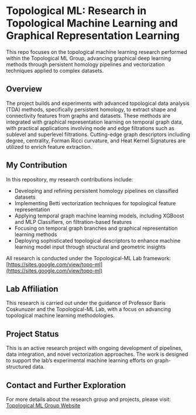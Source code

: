 # Topological ML: Research in Topological Machine Learning and Graphical Representation Learning

This repo focuses on the topological machine learning research performed within the Topological ML Group, advancing graphical deep learning methods through persistent homology pipelines and vectorization techniques applied to complex datasets.

## Overview

The project builds and experiments with advanced topological data analysis (TDA) methods, specifically persistent homology, to extract shape and connectivity features from graphs and datasets. These methods are integrated with graphical representation learning on temporal graph data, with practical applications involving node and edge filtrations such as sublevel and superlevel filtrations. Cutting-edge graph descriptors including degree, centrality, Forman Ricci curvature, and Heat Kernel Signatures are utilized to enrich feature extraction.

## My Contribution

In this repository, my research contributions include:

- Developing and refining persistent homology pipelines on classified datasets
- Implementing Betti vectorization techniques for topological feature representation
- Applying temporal graph machine learning models, including XGBoost and MLP Classifiers, on filtration-based features
- Focusing on temporal graph branches and graphical representation learning methods
- Deploying sophisticated topological descriptors to enhance machine learning model input through structural and geometric insights

All research is conducted under the Topological-ML Lab framework: [https://sites.google.com/view/topo-ml](https://sites.google.com/view/topo-ml)

## Lab Affiliation

This research is carried out under the guidance of Professor Baris Coskunuzer and the Topological-ML Lab, with a focus on advancing topological machine learning methodologies.

## Project Status

This is an active research project with ongoing development of pipelines, data integration, and novel vectorization approaches. The work is designed to support the lab’s experimental machine learning efforts on graph-structured data.


## Contact and Further Exploration

For more details about the research group and projects, please visit:  
[Topological ML Group Website](https://sites.google.com/view/topo-ml)
